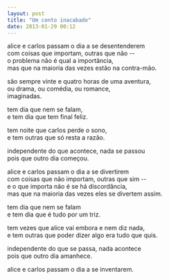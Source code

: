 ```yaml
---
layout: post
title: "Um conto inacabado"
date: 2013-01-29 00:12
---
```


alice e carlos passam o dia a se desentenderem  
com coisas que importam, outras que não --  
o problema não é qual a importância,  
mas que na maioria das vezes estão na contra-mão.  

são sempre vinte e quatro horas de uma aventura,  
ou drama, ou comédia, ou romance,  
imaginadas.  

tem dia que nem se falam,  
e tem dia que tem final feliz.  

tem noite que carlos perde o sono,  
e tem outras que só resta a razão.  

independente do que acontece, nada se passou  
pois que outro dia começou.  

alice e carlos passam o dia a se divertirem  
com coisas que não importam, outras que sim --  
e o que importa não é se há discordância,  
mas que na maioria das vezes eles se divertem assim.  

tem dia que nem se falam  
e tem dia que é tudo por um triz.  

tem vezes que alice vai embora e nem diz nada,  
e tem outras que poder dizer algo era tudo que quis.  

independente do que se passa, nada acontece  
pois que outro dia amanhece.  

alice e carlos passam o dia a se inventarem.
